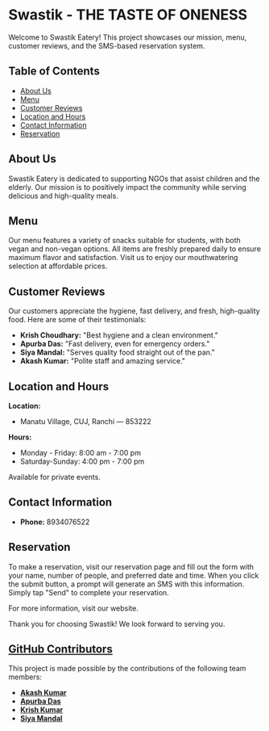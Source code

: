 # Swastik - THE TASTE OF ONENESS

Welcome to Swastik Eatery! This project showcases our mission, menu, customer reviews, and the SMS-based reservation system.

## Table of Contents

- [About Us](#about-us)
- [Menu](#menu)
- [Customer Reviews](#customer-reviews)
- [Location and Hours](#location-and-hours)
- [Contact Information](#contact-information)
- [Reservation](#reservation)

## About Us

Swastik Eatery is dedicated to supporting NGOs that assist children and the elderly. Our mission is to positively impact the community while serving delicious and high-quality meals.

## Menu

Our menu features a variety of snacks suitable for students, with both vegan and non-vegan options. All items are freshly prepared daily to ensure maximum flavor and satisfaction. Visit us to enjoy our mouthwatering selection at affordable prices.

## Customer Reviews

Our customers appreciate the hygiene, fast delivery, and fresh, high-quality food. Here are some of their testimonials:

- **Krish Choudhary:** "Best hygiene and a clean environment."
- **Apurba Das:** "Fast delivery, even for emergency orders."
- **Siya Mandal:** "Serves quality food straight out of the pan."
- **Akash Kumar:** "Polite staff and amazing service."

## Location and Hours

**Location:**
- Manatu Village, CUJ, Ranchi — 853222

**Hours:**
- Monday - Friday: 8:00 am - 7:00 pm
- Saturday-Sunday: 4:00 pm - 7:00 pm

Available for private events.

## Contact Information

- **Phone:** 8934076522

## Reservation
To make a reservation, visit our reservation page and fill out the form with your name, number of people, and preferred date and time. When you click the submit button, a prompt will generate an SMS with this information. Simply tap "Send" to complete your reservation.

For more information, visit our website.

Thank you for choosing Swastik! We look forward to serving you.




## [GitHub Contributors](https://github.com/CcpC-cuj/Webdev/graphs/contributors)

This project is made possible by the contributions of the following team members:

- **[Akash Kumar](https://github.com/Akashkzp)**
- **[Apurba Das](https://github.com/apurbasbjk30)** 
- **[Krish Kumar](https://github.com/Imkkrish)** 
- **[Siya Mandal](https://github.com/siya2910)** 
